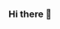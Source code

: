 ### Hi there 👋

<!--
**diogenesfinotti/diogenesfinotti** is a ✨ _special_ ✨ repository because its `README.md` (this file) appears on your GitHub profile.
<h3>
Hey there, I'm Diogenes! 
</h3>
 <h5>
I am a Data Engineer who loves working with data and seeing a huge amount of data being processed, that's amazing! 
</h5>
</p>

 <h3>
💻My stack
</h3>
 <ul>
  <li> Azure Databricks, ADLS and Data Factory </li>
  <li> Docker, Airflow </li>
  <li> Talend, Powercenter </li>
  <li> Pyspark, Python, Spark </li>
  <li> SQL Server, Postgres, MySQL </li>
 </ul>

<h3>
* In progress ...*
</h3>

 <ul>
  <li> Studying Open-source stacks mainly Apache (Airflow, Spark, kafka, etc) </li>
  <li> Developing some codes for training purposes to sharp my knowledges </li>
 </ul>
